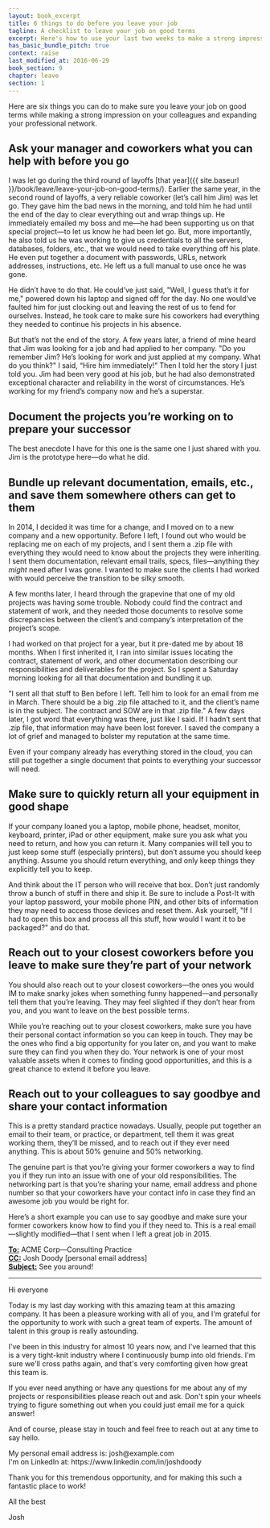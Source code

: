 ```yaml
---
layout: book_excerpt
title: 6 things to do before you leave your job
tagline: A checklist to leave your job on good terms
excerpt: Here's how to use your last two weeks to make a strong impression on your colleagues and expand your professional network.
has_basic_bundle_pitch: true
context: raise
last_modified_at: 2016-06-29
book_section: 9
chapter: leave
section: 1
---
```

Here are six things you can do to make sure you leave your job on good terms while making a strong impression on your colleagues and expanding your professional network.

## Ask your manager and coworkers what you can help with before you go

I was let go during the third round of layoffs [that year]({{ site.baseurl }}/book/leave/leave-your-job-on-good-terms/). Earlier the same year, in the second round of layoffs, a very reliable coworker (let’s call him Jim) was let go.  They gave him the bad news in the morning, and told him he had until the end of the day to clear everything out and wrap things up. He immediately emailed my boss and me—he had been supporting us on that special project—to let us know he had been let go. But, more importantly, he also told us he was working to give us credentials to all the servers, databases, folders, etc., that we would need to take everything off his plate. He even put together a document with passwords, URLs, network addresses, instructions, etc. He left us a full manual to use once he was gone.

He didn’t have to do that. He could’ve just said, "Well, I guess that’s it for me," powered down his laptop and signed off for the day. No one would’ve faulted him for just clocking out and leaving the rest of us to fend for ourselves. Instead, he took care to make sure his coworkers had everything they needed to continue his projects in his absence.

But that’s not the end of the story. A few years later, a friend of mine heard that Jim was looking for a job and had applied to her company. "Do you remember Jim? He’s looking for work and just applied at my company. What do you think?" I said, “Hire him immediately!” Then I told her the story I just told you. Jim had been very good at his job, but he had also demonstrated exceptional character and reliability in the worst of circumstances. He’s working for my friend’s company now and he’s a superstar.

## Document the projects you’re working on to prepare your successor

The best anecdote I have for this one is the same one I just shared with you. Jim is the prototype here—do what he did.

## Bundle up relevant documentation, emails, etc., and save them somewhere others can get to them

In 2014, I decided it was time for a change, and I moved on to a new company and a new opportunity. Before I left, I found out who would be replacing me on each of my projects, and I sent them a .zip file with everything they would need to know about the projects they were inheriting. I sent them documentation, relevant email trails, specs, files—anything they *might* need after I was gone. I wanted to make sure the clients I had worked with would perceive the transition to be silky smooth.

A few months later, I heard through the grapevine that one of my old projects was having some trouble. Nobody could find the contract and statement of work, and they needed those documents to resolve some discrepancies between the client’s and company’s interpretation of the project’s scope.

I had worked on that project for a year, but it pre-dated me by about 18 months. When I first inherited it, I ran into similar issues locating the contract, statement of work, and other documentation describing our responsibilities and deliverables for the project. So I spent a Saturday morning looking for all that documentation and bundling it up.

"I sent all that stuff to Ben before I left. Tell him to look for an email from me in March. There should be a big .zip file attached to it, and the client’s name is in the subject. The contract and SOW are in that .zip file." A few days later, I got word that everything was there, just like I said. If I hadn’t sent that .zip file, that information may have been lost forever. I saved the company a lot of grief and managed to bolster my reputation at the same time.

Even if your company already has everything stored in the cloud, you can still put together a single document that points to everything your successor will need.

## Make sure to quickly return all your equipment in good shape

If your company loaned you a laptop, mobile phone, headset, monitor, keyboard, printer, iPad or other equipment, make sure you ask what you need to return, and how you can return it. Many companies will tell you to just keep some stuff (especially printers), but don’t assume you should keep anything. Assume you should return everything, and only keep things they explicitly tell you to keep.

And think about the IT person who will receive that box. Don’t just randomly throw a bunch of stuff in there and ship it. Be sure to include a Post-It with your laptop password, your mobile phone PIN, and other bits of information they may need to access those devices and reset them. Ask yourself, "If I had to open this box and process all this stuff, how would I want it to be packaged?" and do that.

## Reach out to your closest coworkers before you leave to make sure they’re part of your network

You should also reach out to your closest coworkers—the ones you would IM to make snarky jokes when something funny happened—and personally tell them that you’re leaving. They may feel slighted if they don’t hear from you, and you want to leave on the best possible terms.

While you’re reaching out to your closest coworkers, make sure you have their personal contact information so you can keep in touch. They may be the ones who find a big opportunity for you later on, and you want to make sure they can find you when they do. Your network is one of your most valuable assets when it comes to finding good opportunities, and this is a great chance to extend it before you leave.

## Reach out to your colleagues to say goodbye and share your contact information

This is a pretty standard practice nowadays. Usually, people put together an email to their team, or practice, or department, tell them it was great working them, they’ll be missed, and to reach out if they ever need anything. This is about 50% genuine and 50% networking. 

The genuine part is that you’re giving your former coworkers a way to find you if they run into an issue with one of your old responsibilities. The networking part is that you’re sharing your name, email address and phone number so that your coworkers have your contact info in case they find an awesome job you would be right for.

Here’s a short example you can use to say goodbye and make sure your former coworkers know how to find you if they need to. This is a real email—slightly modified—that I sent when I left a great job in 2015. 

<div class='sample-email'>
<p>
	<strong><u>To:</u></strong> ACME Corp—Consulting Practice<br>
	<strong><u>CC:</u></strong> Josh Doody <josh@example.com> [personal email address]<br>
	<strong><u>Subject:</u></strong> See you around!
</p>
<hr>
<p>Hi everyone</p>
<p>Today is my last day working with this amazing team at this amazing company. It has been a pleasure working with all of you, and I'm grateful for the opportunity to work with such a great team of experts. The amount of talent in this group is really astounding.</p>
<p>I've been in this industry for almost 10 years now, and I've learned that this is a very tight-knit industry where I continuously bump into old friends. I'm sure we'll cross paths again, and that's very comforting given how great this team is.</p>
<p>If you ever need anything or have any questions for me about any of my projects or responsibilities please reach out and ask. Don't spin your wheels trying to figure something out when you could just email me for a quick answer!</p>
<p>And of course, please stay in touch and feel free to reach out at any time to say hello.</p> 
<p>My personal email address is: josh@example.com <br>
I'm on LinkedIn at: https://www.linkedin.com/in/joshdoody</p>
<p>Thank you for this tremendous opportunity, and for making this such a fantastic place to work!</p>
<p>All the best</p>
<p>Josh</p>
</div>
